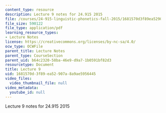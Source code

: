 ```yaml
---
content_type: resource
description: Lecture 9 notes for 24.915 2015
file: /courses/24-915-linguistic-phonetics-fall-2015/1681570d3f89ea52907a8a9ae5956445_MIT24_915F15_lec9.pdf
file_size: 590122
file_type: application/pdf
learning_resource_types:
- Lecture Notes
license: https://creativecommons.org/licenses/by-nc-sa/4.0/
ocw_type: OCWFile
parent_title: Lecture Notes
parent_type: CourseSection
parent_uid: b64c2320-58ba-46e9-d9a7-1b0591bf82d3
resourcetype: Document
title: Lecture 9
uid: 1681570d-3f89-ea52-907a-8a9ae5956445
video_files:
  video_thumbnail_file: null
video_metadata:
  youtube_id: null
---
```

Lecture 9 notes for 24.915 2015